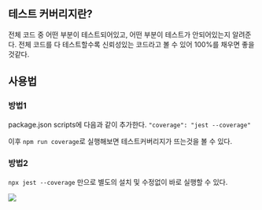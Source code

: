 ## 테스트 커버리지란?

전체 코드 중 어떤 부분이 테스트되어있고, 어떤 부분이 테스트가 안되어있는지 알려준다.
전체 코드를 다 테스트할수록 신뢰성있는 코드라고 볼 수 있어 100%를 채우면 좋을것같다.

## 사용법

### 방법1

package.json scripts에 다음과 같이 추가한다.
`"coverage": "jest --coverage"`

이후 `npm run coverage`로 실행해보면 테스트커버리지가 뜨는것을 볼 수 있다.

### 방법2

`npx jest --coverage` 만으로 별도의 설치 및 수정없이 바로 실행할 수 있다.

![](https://velog.velcdn.com/images/5o_hyun/post/2de388b0-b326-4aae-a0a8-b1f2102addeb/image.png)
